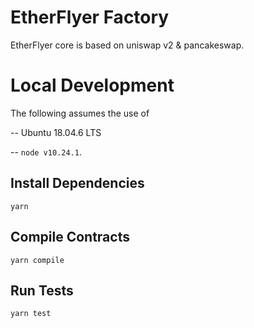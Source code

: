 # EtherFlyer Factory

EtherFlyer core is based on uniswap v2 & pancakeswap.

# Local Development

The following assumes the use of

--  Ubuntu 18.04.6 LTS

-- `node v10.24.1`.

## Install Dependencies

`yarn`

## Compile Contracts

`yarn compile`

## Run Tests

`yarn test`
